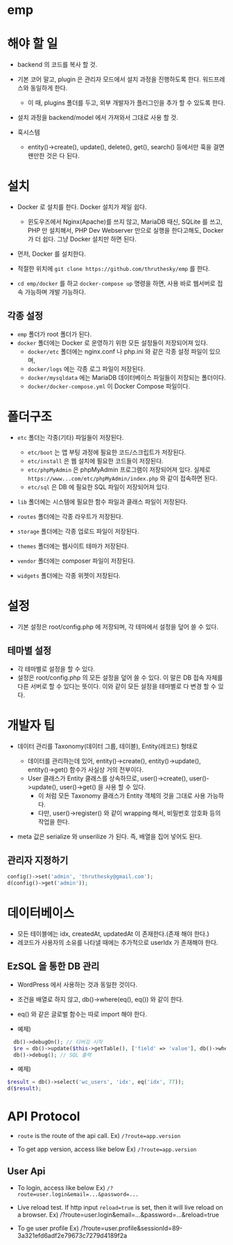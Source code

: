 # emp

# 해야 할 일

- backend 의 코드를 복사 할 것.
- 기본 코어 말고, plugin 은 관리자 모드에서 설치 과정을 진행하도록 한다. 워드프레스와 동일하게 한다.
  - 이 때, plugins 폴더를 두고, 외부 개발자가 플러그인을 추가 할 수 있도록 한다.
  
- 설치 과정을 backend/model 에서 가져와서 그대로 사용 할 것.

- 훅시스템
  - entity()->create(), update(), delete(), get(), search() 등에서만 훅을 걸면 왠만한 것은 다 된다.

# 설치

- Docker 로 설치를 한다. Docker 설치가 제일 쉽다.
  - 윈도우즈에서 Nginx(Apache)를 쓰지 않고, MariaDB 때신, SQLite 를 쓰고, PHP 만 설치해서, PHP Dev Webserver 만으로 실행을 한다고해도,
    Docker 가 더 쉽다.
    그냥 Docker 설치만 하면 된다.
    
- 먼저, Docker 를 설치한다.

- 적절한 위치에 `git clone https://github.com/thruthesky/emp` 를 한다.

- `cd emp/docker` 를 하고 `docker-compose up` 명령을 하면, 사용 바로 웹서버로 접속 가능하며 개발 가능하다.

## 각종 설정

- `emp` 폴더가 root 폴더가 된다.
- `docker` 폴더에는 Docker 로 운영하기 위한 모든 설정들이 저장되어져 있다.
  - `docker/etc` 폴더에는 nginx.conf 나 php.ini 와 같은 각종 설정 파일이 있으며,
  - `docker/logs` 에는 각종 로그 파일이 저장된다.
  - `docker/mysqldata` 에는 MariaDB 데이터베이스 파일들이 저장되는 폴더이다.
  - `docker/docker-compose.yml` 이 Docker Compose 파일이다.
  
# 폴더구조

- `etc` 폴더는 각종(기타) 파일들이 저장된다.
  - `etc/boot` 는 앱 부팅 과정에 필요한 코드/스크립트가 저장된다.
  - `etc/install` 은 웹 설치에 필요한 코드들이 저장된다.
  - `etc/phpMyAdmin` 은 phpMyAdmin 프로그램이 저장되어져 있다. 실제로 `https://www...com/etc/phpMyAdmin/index.php` 와 같이 접속하면 된다.
  - `etc/sql` 은 DB 에 필요한 SQL 파일이 저장되어져 있다.
  
- `lib` 폴더에는 시스템에 필요한 함수 파일과 클래스 파일이 저장된다.

- `routes` 폴더에는 각종 라우트가 저장된다.

- `storage` 폴더에는 각종 업로드 파일이 저장된다.

- `themes` 폴더에는 웹사이트 테마가 저장된다.

- `vendor` 폴더에는 composer 파일이 저장된다.

- `widgets` 폴더에는 각종 위젯이 저장된다.





# 설정

- 기본 설정은 root/config.php 에 저장되며, 각 테마에서 설정을 덮어 쓸 수 있다.

## 테마별 설정

- 각 테마별로 설정을 할 수 있다.
- 설정은 root/config.php 의 모든 설정을 덮어 쓸 수 있다. 이 말은 DB 접속 자체를 다른 서버로 할 수 있다는 뜻이다.
  이와 같이 모든 설정을 테마별로 다 변경 할 수 있다.

# 개발자 팁

- 데이터 관리를 Taxonomy(데이터 그룹, 테이블), Entity(레코드) 형태로
  - 데이터를 관리하는데 있어, entity()->create(), entity()->update(), entity()->get() 함수가 사실상 거의 전부이다.
  - User 클래스가 Entity 클래스를 상속하므로, user()->create(), user()->update(), user()->get() 을 사용 할 수 있다.
    - 이 처럼 모든 Taxonomy 클래스가 Entity 객체의 것을 그대로 사용 가능하다.
    - 다만, user()->register() 와 같이 wrapping 해서, 비밀번호 암호화 등의 작업을 한다.
  
- meta 값은 serialize 와 unserilize 가 된다. 즉, 배열을 집어 넣어도 된다.

## 관리자 지정하기

```php
config()->set('admin', 'thruthesky@gmail.com');
d(config()->get('admin'));
```

# 데이터베이스

- 모든 테이블에는 idx, createdAt, updatedAt 이 존재한다.(존재 해야 한다.)
- 레코드가 사용자의 소유를 나타낼 때에는 추가적으로 userIdx 가 존재해야 한다.



## EzSQL 을 통한 DB 관리

- WordPress 에서 사용하는 것과 동일한 것이다.
  
- 조건을 배열로 하지 않고, db()->where(eq(), eq()) 와 같이 한다.

- eq() 와 같은 글로벌 함수는 따로 import 해야 한다.
  
- 예제)
```php
  db()->debugOn(); // 디버깅 시작
  $re = db()->update($this->getTable(), ['field' => 'value'], db()->where( eq(IDX, $this->idx) ));
  db()->debug(); // SQL 출력
```

- 예제)
```php
$result = db()->select('wc_users', 'idx', eq('idx', 77));
d($result);
```



# API Protocol

- `route` is the route of the api call.
  Ex) `/?route=app.version`
  
- To get app version, access like below
  Ex) `/?route=app.version`

## User Api

- To login, access like below
  Ex) `/?route=user.login&email=...&password=...`
  

- Live reload test. If http input `reload=true` is set, then it will live reload on a browser.
  Ex) /?route=user.login&email=...&password=...&reload=true
  
- To ge user profile
  Ex) /?route=user.profile&sessionId=89-3a321efd6adf2e79673c7279d4189f2a
